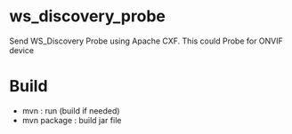 ws_discovery_probe
==================

Send WS_Discovery Probe using Apache CXF.
This could Probe for ONVIF device 

Build
=====

* mvn : run (build if needed)
* mvn package : build jar file



